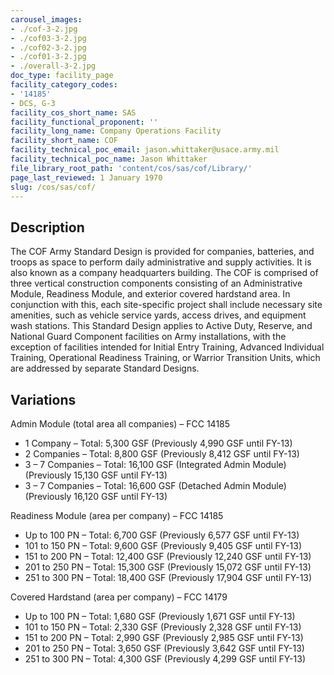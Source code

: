 ```yaml
---
carousel_images:
- ./cof-3-2.jpg
- ./cof03-3-2.jpg
- ./cof02-3-2.jpg
- ./cof01-3-2.jpg
- ./overall-3-2.jpg
doc_type: facility_page
facility_category_codes:
- '14185'
- DCS, G-3
facility_cos_short_name: SAS
facility_functional_proponent: ''
facility_long_name: Company Operations Facility
facility_short_name: COF
facility_technical_poc_email: jason.whittaker@usace.army.mil
facility_technical_poc_name: Jason Whittaker
file_library_root_path: 'content/cos/sas/cof/Library/'
page_last_reviewed: 1 January 1970
slug: /cos/sas/cof/
---
```




## Description

The COF Army Standard Design is provided for companies, batteries, and troops as space to perform daily administrative and supply activities. It is also known as a company headquarters building. The COF is comprised of three vertical construction components consisting of an Administrative Module, Readiness Module, and exterior covered hardstand area. In conjunction with this, each site-specific project shall include necessary site amenities, such as vehicle service yards, access drives, and equipment wash stations. This Standard Design applies to Active Duty, Reserve, and National Guard Component facilities on Army installations, with the exception of facilities intended for Initial Entry Training, Advanced Individual Training, Operational Readiness Training, or Warrior Transition Units, which are addressed by separate Standard Designs.

## Variations

Admin Module (total area all companies) – FCC 14185

- 1 Company – Total: 5,300 GSF (Previously 4,990 GSF until FY-13)
- 2 Companies – Total: 8,800 GSF (Previously 8,412 GSF until FY-13)
- 3 – 7 Companies – Total: 16,100 GSF (Integrated Admin Module) (Previously 15,130 GSF until FY-13)
- 3 – 7 Companies – Total: 16,600 GSF (Detached Admin Module) (Previously 16,120 GSF until FY-13)

Readiness Module (area per company) – FCC 14185

- Up to 100 PN – Total: 6,700 GSF (Previously 6,577 GSF until FY-13)
- 101 to 150 PN – Total: 9,600 GSF (Previously 9,405 GSF until FY-13)
- 151 to 200 PN – Total: 12,400 GSF (Previously 12,240 GSF until FY-13)
- 201 to 250 PN – Total: 15,300 GSF (Previously 15,072 GSF until FY-13)
- 251 to 300 PN – Total: 18,400 GSF (Previously 17,904 GSF until FY-13)

Covered Hardstand (area per company) – FCC 14179

- Up to 100 PN – Total: 1,680 GSF (Previously 1,671 GSF until FY-13)
- 101 to 150 PN – Total: 2,330 GSF (Previously 2,328 GSF until FY-13)
- 151 to 200 PN – Total: 2,990 GSF (Previously 2,985 GSF until FY-13)
- 201 to 250 PN – Total: 3,650 GSF (Previously 3,642 GSF until FY-13)
- 251 to 300 PN – Total: 4,300 GSF (Previously 4,299 GSF until FY-13)